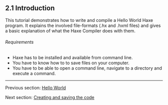 ## 2.1 Introduction

This tutorial demonstrates how to write and compile a Hello World Haxe program. It explains the involved file-formats (.hx and .hxml files) and gives a basic explanation of what the Haxe Compiler does with them.

###### Requirements

* Haxe has to be installed and available from command line.
* You have to know how to to save files on your computer.
* You have to be able to open a command line, navigate to a directory and execute a command.

---

Previous section: [Hello World](hello-world.md)

Next section: [Creating and saving the code](hello-world-code.md)